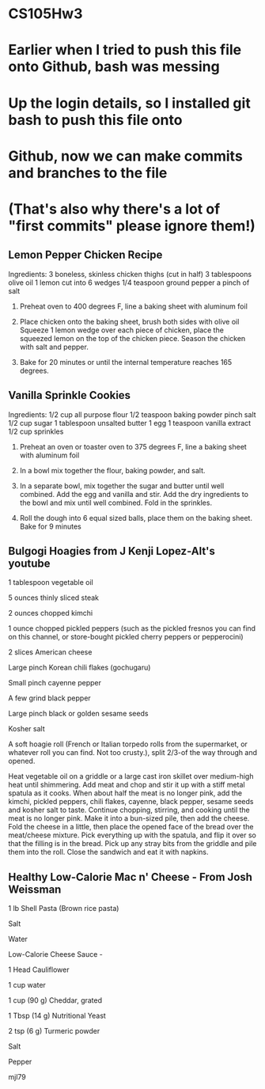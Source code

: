 # CS105Hw3
# Earlier when I tried to push this file onto Github, bash was messing
# Up the login details, so I installed git bash to push this file onto
# Github, now we can make commits and branches to the file
# (That's also why there's a lot of "first commits" please ignore them!)

## Lemon Pepper Chicken Recipe

Ingredients: 3 boneless, skinless chicken thighs (cut in half)
      3 tablespoons olive oil
      1 lemon cut into 6 wedges
      1/4 teaspoon ground pepper
      a pinch of salt

1. Preheat oven to 400 degrees F, line a baking sheet with aluminum foil

2. Place chicken onto the baking sheet, brush both sides with olive oil
Squeeze 1 lemon wedge over each piece of chicken, place the squeezed
lemon on the top of the chicken piece. Season the chicken with salt
and pepper.

3. Bake for 20 minutes or until the internal temperature reaches 165
degrees. 


## Vanilla Sprinkle Cookies

Ingredients: 1/2 cup all purpose flour
      1/2 teaspoon baking powder
      pinch salt
      1/2 cup sugar
      1 tablespoon unsalted butter
      1 egg
      1 teaspoon vanilla extract
      1/2 cup sprinkles

1. Preheat an oven or toaster oven to 375 degrees F, line a baking sheet with aluminum foil

2. In a bowl mix together the flour, baking powder, and salt.

3. In a separate bowl, mix together the sugar and butter until well combined. Add the egg and vanilla and stir.
   Add the dry ingredients to the bowl and mix until well combined. Fold in the sprinkles.

4. Roll the dough into 6 equal sized balls, place them on the baking sheet. Bake for 9 minutes

## Bulgogi Hoagies from J Kenji Lopez-Alt's youtube

1 tablespoon vegetable oil

5 ounces thinly sliced steak

2 ounces chopped kimchi

1 ounce chopped pickled peppers (such as the pickled fresnos you can find on this channel, or store-bought pickled cherry peppers or pepperocini)

2 slices American cheese

Large pinch Korean chili flakes (gochugaru)

Small pinch cayenne pepper


A few grind black pepper

Large pinch black or golden sesame seeds

Kosher salt

A soft hoagie roll (French or Italian torpedo rolls from the supermarket, or whatever roll you can find. Not too crusty.), split 2/3-of the way through and opened.

Heat vegetable oil on a griddle or a large cast iron skillet over medium-high heat until shimmering. Add meat and chop and stir it up with a stiff metal spatula as it cooks. When about half the meat is no longer pink, add the kimchi, pickled peppers, chili flakes, cayenne, black pepper, sesame seeds and kosher salt to taste. Continue chopping, stirring, and cooking until the meat is no longer pink. Make it into a bun-sized pile, then add the cheese. Fold the cheese in a little, then place the opened face of the bread over the meat/cheese mixture. Pick everything up with the spatula, and flip it over so that the filling is in  the bread. Pick up any stray bits from the griddle and pile them into the roll. Close the sandwich and eat it with napkins.

## Healthy Low-Calorie Mac n' Cheese - From Josh Weissman

1 lb Shell Pasta (Brown rice pasta)

Salt

Water

Low-Calorie Cheese Sauce -

1 Head Cauliflower 

1 cup water

1 cup (90 g) Cheddar, grated

1 Tbsp (14 g) Nutritional Yeast

2 tsp (6 g) Turmeric powder

Salt

Pepper

mjl79
